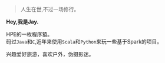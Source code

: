 > 人生在世,不过一场修行。

**Hey,我是Jay.**

HPE的一枚程序猿。
<br>码过`Java`和`C`,近年来使用`Scala`和`Python`来玩一些基于Spark的项目。

兴趣爱好旅游，喜欢户外，伪摄影迷。


